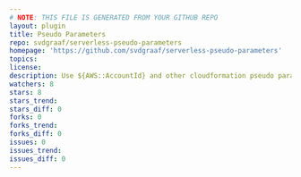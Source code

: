 ```yaml
---
# NOTE: THIS FILE IS GENERATED FROM YOUR GITHUB REPO
layout: plugin
title: Pseudo Parameters
repo: svdgraaf/serverless-pseudo-parameters
homepage: 'https://github.com/svdgraaf/serverless-pseudo-parameters'
topics: 
license: 
description: Use ${AWS::AccountId} and other cloudformation pseudo parameters in your serverless.yml values
watchers: 8
stars: 8
stars_trend: 
stars_diff: 0
forks: 0
forks_trend: 
forks_diff: 0
issues: 0
issues_trend: 
issues_diff: 0
---
```

